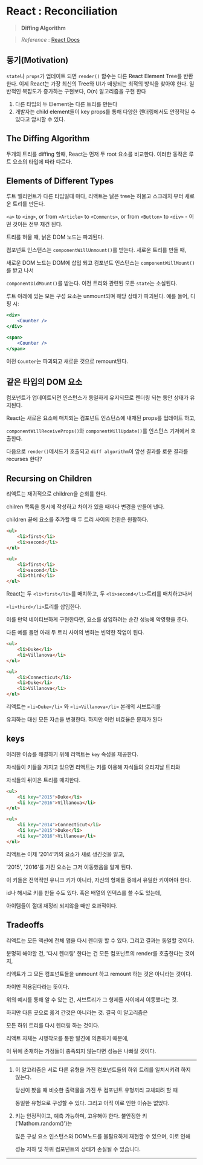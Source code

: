 # React : Reconciliation
> **Diffing Algorithm**

> _Reference_ : [React Docs](https://reactjs.org/docs/design-principles.html)

## 동기(Motivation)

`state`나 `props`가 업데이트 되면 `render()` 함수는 다른 React Element Tree를 반환한다.
이제 React는 가장 최신의 Tree와 UI가 매칭되는 최적의 방식을 찾아야 한다.
일반적인 복잡도가 증가하는 구현보다, O(n) 알고리즘을 구현 한다

1. 다른 타입의 두 Element는 다른 트리를 만든다
2. 개발자는 child element들이 key props를 통해 다양한 렌더링에서도 안정적일 수 있다고 암시할 수 있다.

## The Diffing Algorithm

두개의 트리를 diffing 할때, React는 먼저 두 root 요소를 비교한다.
이러한 동작은 루트 요소의 타입에 따라 다르다.

## Elements of Different Types

루트 엘리먼트가 다른 타입일때 마다, 리액트는 낡은 tree는 허물고 스크래치 부터 새로운 트리를 만든다.

`<a>` to `<img>`, or from `<Article>` to `<Comments>`, or from `<Button>` to `<div>` - 어떤 것이든 전부 재건 된다.

트리를 허물 때, 낡은 DOM 노드는 파괴된다. 

컴포넌트 인스턴스는 `componentWillUnmount()`를 받는다. 새로운 트리를 만들 때, 

새로운 DOM 노드는 DOM에 삽입 되고 컴포넌트 인스턴스는 `componentWillMount()`를 받고 나서 

`componentDidMount()`를 받는다. 이전 트리와 관련된 모든 `state`는 소실된다.	

루트 아래에 있는 모든 구성 요소는 unmount되며 해당 상태가 파괴된다. 예를 들어, 디핑 시:

```jsx
<div>
	<Counter />
</div>

<span>
	<Counter />
</span>
```
이전 `Counter`는 파괴되고 새로운 것으로 remount된다.

## 같은 타입의 DOM 요소

컴포넌트가 업데이트되면 인스턴스가 동일하게 유지되므로 렌더링 되는 동안 상태가 유지된다. 

React는 새로운 요소에 매치되는 컴포넌트 인스턴스에 내재된 props를 업데이트 하고,

`componentWillReceiveProps()`와 `componentWillUpdate()`를 인스턴스 기저에서 호출한다.

다음으로 `render()`메서드가 호출되고 `diff algorithm`이 앞선 결과를 로운 결과를 recurses 한다?

## Recursing on Children

리액트는 재귀적으로 children을 순회를 한다. 

chilren 목록을 동시에 작성하고 차이가 있을 때마다 변경을 만들어 낸다.

children 끝에 요소를 추가할 때 두 트리 사이의 전환은 원활하다.

```html
<ul>
	<li>first</li>
	<li>second</li>
</ul>

<ul>
	<li>first</li>
	<li>second</li>
	<li>third</li>
</ul>
```

React는 두 `<li>first</li>`를 매치하고, 두 `<li>second</li>`트리를 매치하고나서

`<li>third</li>`트리를 삽입한다.

이를 만약 네이티브하게 구현한다면, 요소를 삽입하려는 순간 성능에 악영향을 준다.

다른 예를 들면 아래 두 트리 사이의 변화는 빈약한 작업이 된다.

```html
<ul>
	<li>Duke</li>
	<li>Villanova</li>
</ul>

<ul>
	<li>Connecticut</li>
	<li>Duke</li>
	<li>Villanova</li>
</ul>
```

리액트는 `<li>Duke</li>` 와 `<li>Villanova</li>` 본래의 서브트리를

유지하는 대신 모든 자손을 변경한다. 하지만 이런 비효율은 문제가 된다


## keys

이러한 이슈를 해결하기 위해 리액트는 `key` 속성을 제공한다.

자식들이 키들을 가지고 있으면 리액트는 키를 이용해 자식들의 오리지날 트리와

자식들의 뒤이은 트리를 매치한다.

```html
<ul>
	<li key="2015">Duke</li>
	<li key="2016">Villanova</li>
</ul>

<ul>
	<li key="2014">Connecticut</li>
	<li key="2015">Duke</li>
	<li key="2016">Villanova</li>
</ul>
```

리액트는 이제 '2014'키의 요소가 새로 생긴것을 알고, 

'2015', '2016'를 가진 요소는 그저 이동했음을 알게 된다.

이 키들은 전역적인 유니크 키가 아니라, 자신의 형제들 중에서 유일한 키이어야 한다.

id나 해시로 키를 만들 수도 있다. 혹은 배열의 인덱스를 쓸 수도 있는데,

아이템들이 절대 재정리 되지않을 때만 효과적이다.

## Tradeoffs

리액트는 모든 액션에 전체 앱을 다시 렌더링 할 수 있다. 그리고 결과는 동일할 것이다.

분명히 해야할 건, '다시 렌더링' 한다는 건 모든 컴포넌트의 render를 호출한다는 것이지,

리액트가 그 모든 컴포넌트들을 unmount 하고 remount 하는 것은 아니라는 것이다.

차이만 적용된다라는 뜻이다.

위의 예시를 통해 알 수 있는 건, 서브트리가 그 형제들 사이에서 이동했다는 것.

하지만 다른 곳으로 옮겨 간것은 아니라는 것. 결국 이 알고리즘은 

모든 하위 트리를 다시 렌더링 하는 것이다.

리액트 자체는 시행착오를 통한 발견에 의존하기 때문에, 

이 뒤에 존재하는 가정들이 충족되지 않는다면 성능은 나빠질 것이다.

---

1. 이 알고리즘은 서로 다른 유형을 가진 컴포넌트들의 하위 트리를 일치시키려 하지 않는다.

	당신이 봤을 때 비슷한 출력물을 가진 두 컴포넌트 유형끼리 교체되려 할 때 

	동일한 유형으로 구성할 수 있다. 그리고 아직 이로 인한 이슈는 없었다.

2. 키는 안정적이고, 예측 가능하며, 고유해야 한다. 불안정한 키('Mathom.random()')는 

	많은 구성 요소 인스턴스와 DOM노드를 불필요하게 재현할 수 있으며, 이로 인해 

	성능 저하 및 하위 컴포넌트의 상태가 손실될 수 있습니다.

---